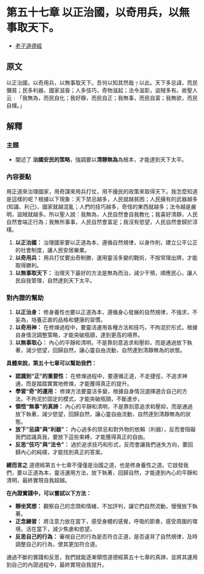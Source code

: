 # 第五十七章 以正治國，以奇用兵，以無事取天下。
- [老子道德經](https://www.daodejing.org/)


## 原文
以正治國，以奇用兵，以無事取天下。吾何以知其然哉﹖以此。天下多忌諱，而民彌貧；民多利器，國家滋昏；人多伎巧，奇物滋起；法令滋彰，盜賊多有。故聖人云﹕「我無為，而民自化；我好靜，而民自正；我無事，而民自富；我無欲，而民自樸。」


## 解釋
### 主題
- 闡述了 **治國安民的策略**，強調要以**清靜無為**為根本，才能達到天下太平。

### 內容要點
用正道來治理國家，用奇謀來用兵打仗，用不擾民的政策來取得天下。我怎麼知道是這樣的呢？根據以下現象：天下禁忌越多，人民就越貧困；人民擁有的武器越多(知識、利己)，國家就越混亂；人們的技巧越多，奇怪的東西就越多；法令越是嚴明，盜賊就越多。所以聖人說：我無為，人民自然會自我教化；我喜好清靜，人民自然會端正行為；我無所事事，人民自然會富足；我沒有慾望，人民自然會歸於淳樸。

1. **以正治國：** 治理國家要以正道為本，遵循自然規律，以身作則，建立公平公正的社會制度，讓人民安居樂業。
2. **以奇用兵：** 用兵打仗要出奇制勝，運用靈活多變的戰術，不按常理出牌，才能取得勝利。
3. **以無事取天下：** 治理天下最好的方法是無為而治，減少干預，順應民心，讓人民自我管理，自然達到天下太平。

### 對內證的幫助
1. **以正治身：** 修身養性也要以正道為本，遵循身心發展的自然規律，不強求，不妄為，培養正直的品格和健康的習慣。
2. **以奇用神：** 在修煉過程中，要靈活運用各種方法和技巧，不拘泥於形式，根據自身情況調整策略，才能突破瓶頸，達到更高的境界。
3. **以無事取心：** 內心的平靜和清明，不是靠刻意追求和壓抑，而是通過放下執著，減少慾望，回歸自然，讓心靈自由流動，自然達到清靜無為的狀態。

**具體來說，第五十七章可以幫助我們：**

*   **認識到“正”的重要性：** 在修煉過程中，要遵循正道，不走捷徑，不追求神通，而是踏踏實實地修煉，才能獲得真正的提升。
*   **學習“奇”的運用：** 修煉方法要靈活多變，根據自身情況選擇適合自己的方法，不拘泥於固定的模式，才能突破瓶頸，不斷進步。
*   **領悟“無事”的真諦：** 內心的平靜和清明，不是靠刻意追求和壓抑，而是通過放下執著，減少慾望，回歸自然，讓心靈自由流動，自然達到清靜無為的狀態。
*   **放下“忌諱”與“利器”：** 內心過多的禁忌和對外物的依賴（利器），反而會阻礙我們認識真我，要放下這些束縛，才能獲得真正的自由。
*   **反思“伎巧”與“法令”：** 過於追求技巧和形式，反而會讓我們迷失方向，要回歸內心的純樸，才能找到真正的答案。

**總而言之**
道德經第五十七章不僅僅是治國之道，也是修身養性之道。它啟發我們，要以正道為本，靈活運用方法，放下執著，回歸自然，才能達到內心的平靜和清明，最終實現自我超越。

**在內證實踐中，可以嘗試以下方法：**
*   **靜坐冥想：** 觀察自己的念頭和情緒，不加評判，讓它們自然流動，慢慢放下執著。
*   **正念練習：** 將注意力放在當下，感受身體的感覺，呼吸的節奏，感受周圍的環境，活在當下，減少焦慮和慾望。
*   **反思自己的行為：** 審視自己的行為是否符合正道，是否違背了自然規律，及時調整自己的行為，使其更加符合道。

通過不斷的實踐和反思，我們就能逐漸領悟道德經第五十七章的真諦，並將其運用到自己的內證過程中，最終實現自我提升。